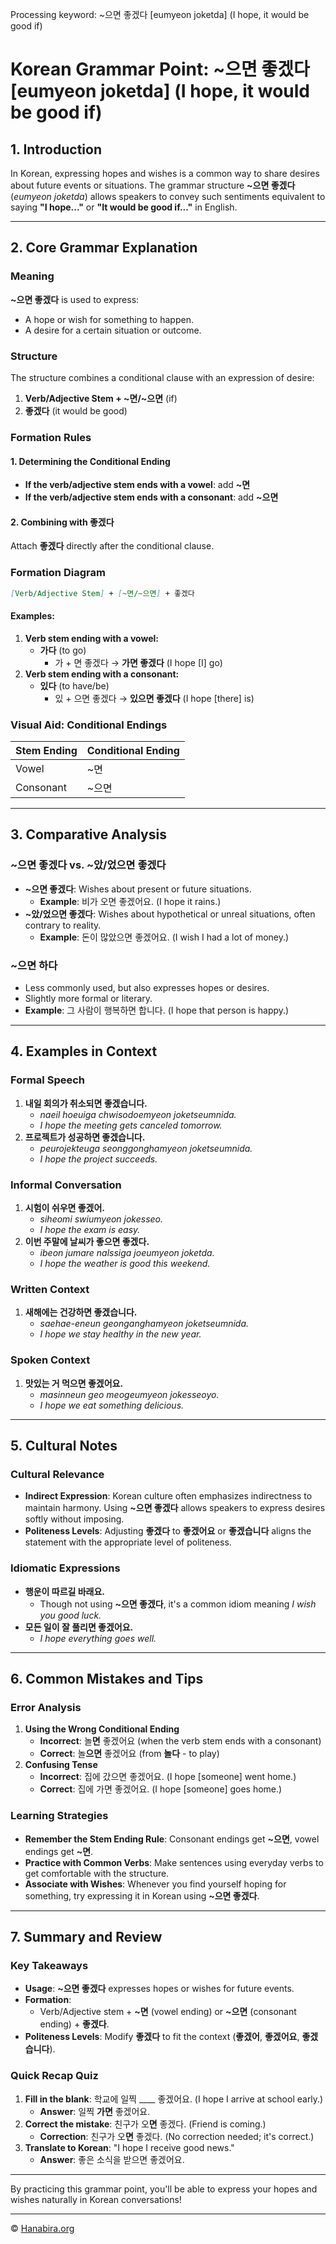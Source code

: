Processing keyword: ~으면 좋겠다 [eumyeon joketda] (I hope, it would be good if)
# Korean Grammar Point: ~으면 좋겠다 [eumyeon joketda] (I hope, it would be good if)

## 1. Introduction
In Korean, expressing hopes and wishes is a common way to share desires about future events or situations. The grammar structure **~으면 좋겠다** (*eumyeon joketda*) allows speakers to convey such sentiments equivalent to saying **"I hope..."** or **"It would be good if..."** in English.

---
## 2. Core Grammar Explanation
### Meaning
**~으면 좋겠다** is used to express:
- A hope or wish for something to happen.
- A desire for a certain situation or outcome.
### Structure
The structure combines a conditional clause with an expression of desire:
1. **Verb/Adjective Stem + ~면/~으면** (if)
2. **좋겠다** (it would be good)
### Formation Rules
#### 1. Determining the Conditional Ending
- **If the verb/adjective stem ends with a vowel**: add **~면**
- **If the verb/adjective stem ends with a consonant**: add **~으면**
#### 2. Combining with 좋겠다
Attach **좋겠다** directly after the conditional clause.
### Formation Diagram
```markdown
[Verb/Adjective Stem] + [~면/~으면] + 좋겠다
```
#### Examples:
1. **Verb stem ending with a vowel:**
   - **가다** (to go)
     - 가 + 면 좋겠다 → **가면 좋겠다** (I hope [I] go)
2. **Verb stem ending with a consonant:**
   - **있다** (to have/be)
     - 있 + 으면 좋겠다 → **있으면 좋겠다** (I hope [there] is)
### Visual Aid: Conditional Endings
| Stem Ending      | Conditional Ending |
|------------------|--------------------|
| Vowel            | ~면                |
| Consonant        | ~으면              |
---
## 3. Comparative Analysis
### ~으면 좋겠다 vs. ~았/었으면 좋겠다
- **~으면 좋겠다**: Wishes about present or future situations.
  - **Example**: 비가 오면 좋겠어요. (I hope it rains.)
- **~았/었으면 좋겠다**: Wishes about hypothetical or unreal situations, often contrary to reality.
  - **Example**: 돈이 많았으면 좋겠어요. (I wish I had a lot of money.)
### ~으면 하다
- Less commonly used, but also expresses hopes or desires.
- Slightly more formal or literary.
- **Example**: 그 사람이 행복하면 합니다. (I hope that person is happy.)
---
## 4. Examples in Context
### Formal Speech
1. **내일 회의가 취소되면 좋겠습니다.**
   - *naeil hoeuiga chwisodoemyeon joketseumnida.*
   - *I hope the meeting gets canceled tomorrow.*
2. **프로젝트가 성공하면 좋겠습니다.**
   - *peurojekteuga seonggonghamyeon joketseumnida.*
   - *I hope the project succeeds.*
### Informal Conversation
1. **시험이 쉬우면 좋겠어.**
   - *siheomi swiumyeon jokesseo.*
   - *I hope the exam is easy.*
2. **이번 주말에 날씨가 좋으면 좋겠다.**
   - *ibeon jumare nalssiga joeumyeon joketda.*
   - *I hope the weather is good this weekend.*
### Written Context
1. **새해에는 건강하면 좋겠습니다.**
   - *saehae-eneun geonganghamyeon joketseumnida.*
   - *I hope we stay healthy in the new year.*
### Spoken Context
1. **맛있는 거 먹으면 좋겠어요.**
   - *masinneun geo meogeumyeon jokesseoyo.*
   - *I hope we eat something delicious.*
---
## 5. Cultural Notes
### Cultural Relevance
- **Indirect Expression**: Korean culture often emphasizes indirectness to maintain harmony. Using **~으면 좋겠다** allows speakers to express desires softly without imposing.
- **Politeness Levels**: Adjusting **좋겠다** to **좋겠어요** or **좋겠습니다** aligns the statement with the appropriate level of politeness.
### Idiomatic Expressions
- **행운이 따르길 바래요.**
  - Though not using **~으면 좋겠다**, it's a common idiom meaning *I wish you good luck.*
- **모든 일이 잘 풀리면 좋겠어요.**
  - *I hope everything goes well.*
---
## 6. Common Mistakes and Tips
### Error Analysis
1. **Using the Wrong Conditional Ending**
   - **Incorrect**: 놀**면** 좋겠어요 (when the verb stem ends with a consonant)
   - **Correct**: 놀**으면** 좋겠어요 (from **놀다** - to play)
2. **Confusing Tense**
   - **Incorrect**: 집에 갔으면 좋겠어요. (I hope [someone] went home.)
   - **Correct**: 집에 가면 좋겠어요. (I hope [someone] goes home.)
### Learning Strategies
- **Remember the Stem Ending Rule**: Consonant endings get **~으면**, vowel endings get **~면**.
- **Practice with Common Verbs**: Make sentences using everyday verbs to get comfortable with the structure.
- **Associate with Wishes**: Whenever you find yourself hoping for something, try expressing it in Korean using **~으면 좋겠다**.
---
## 7. Summary and Review
### Key Takeaways
- **Usage**: **~으면 좋겠다** expresses hopes or wishes for future events.
- **Formation**:
  - Verb/Adjective stem + **~면** (vowel ending) or **~으면** (consonant ending) + **좋겠다**.
- **Politeness Levels**: Modify **좋겠다** to fit the context (**좋겠어**, **좋겠어요**, **좋겠습니다**).
### Quick Recap Quiz
1. **Fill in the blank**: 학교에 일찍 ____ 좋겠어요. (I hope I arrive at school early.)
   - **Answer**: 일찍 **가면** 좋겠어요.
2. **Correct the mistake**: 친구가 오**면** 좋겠다. (Friend is coming.)
   - **Correction**: 친구가 오**면** 좋겠다. (No correction needed; it's correct.)
3. **Translate to Korean**: "I hope I receive good news."
   - **Answer**: 좋은 소식을 받으면 좋겠어요.
---
By practicing this grammar point, you'll be able to express your hopes and wishes naturally in Korean conversations!

---
© [Hanabira.org](https://hanabira.org)
